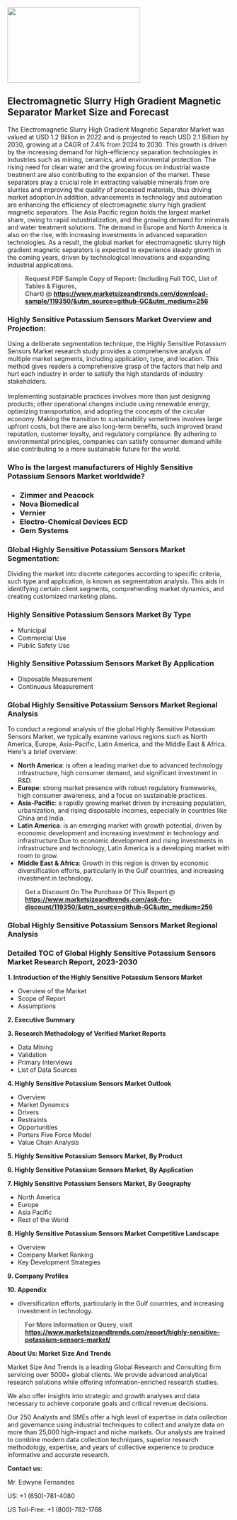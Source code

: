 <p><img class="alignnone size-medium wp-image-20088" src="https://ffe5etoiles.com/wp-content/uploads/2024/12/MST1-300x171.png" alt="" width="300" height="171" /></p><h2>Electromagnetic Slurry High Gradient Magnetic Separator Market Size and Forecast</h2><p>The Electromagnetic Slurry High Gradient Magnetic Separator Market was valued at USD 1.2 Billion in 2022 and is projected to reach USD 2.1 Billion by 2030, growing at a CAGR of 7.4% from 2024 to 2030. This growth is driven by the increasing demand for high-efficiency separation technologies in industries such as mining, ceramics, and environmental protection. The rising need for clean water and the growing focus on industrial waste treatment are also contributing to the expansion of the market. These separators play a crucial role in extracting valuable minerals from ore slurries and improving the quality of processed materials, thus driving market adoption.In addition, advancements in technology and automation are enhancing the efficiency of electromagnetic slurry high gradient magnetic separators. The Asia Pacific region holds the largest market share, owing to rapid industrialization, and the growing demand for minerals and water treatment solutions. The demand in Europe and North America is also on the rise, with increasing investments in advanced separation technologies. As a result, the global market for electromagnetic slurry high gradient magnetic separators is expected to experience steady growth in the coming years, driven by technological innovations and expanding industrial applications.</p></p><blockquote id="" class=""><strong>Request PDF Sample Copy of Report: (Including Full TOC, List of Tables &amp; Figures, Chart)&nbsp;@&nbsp;<strong><a href="https://www.marketsizeandtrends.com/download-sample/119350/&utm_source=github-GC&utm_medium=256" target="_blank">https://www.marketsizeandtrends.com/download-sample/119350/&utm_source=github-GC&utm_medium=256</a></strong></strong></blockquote><h3 id="" class="">Highly Sensitive Potassium Sensors Market&nbsp;Overview and Projection:</h3><p id="" class="">Using a deliberate segmentation technique, the Highly Sensitive Potassium Sensors Market research study provides a comprehensive analysis of multiple market segments, including application, type, and location. This method gives readers a comprehensive grasp of the factors that help and hurt each industry in order to satisfy the high standards of industry stakeholders. <br /> <br />Implementing sustainable practices involves more than just designing products; other operational changes include using renewable energy, optimizing transportation, and adopting the concepts of the circular economy. Making the transition to sustainability sometimes involves large upfront costs, but there are also long-term benefits, such improved brand reputation, customer loyalty, and regulatory compliance. By adhering to environmental principles, companies can satisfy consumer demand while also contributing to a more sustainable future for the world.</p><h3 id="" class="">Who is the largest manufacturers of&nbsp;Highly Sensitive Potassium Sensors Market worldwide?</h3><h3 class=""><p><ul><li>Zimmer and Peacock </li><li> Nova Biomedical </li><li> Vernier </li><li> Electro-Chemical Devices ECD </li><li> Gem Systems</li></ul></p></h3><h3 id="" class="">Global&nbsp;Highly Sensitive Potassium Sensors Market Segmentation:</h3><p id="" class="">Dividing the market into discrete categories according to specific criteria, such type and application, is known as segmentation analysis. This aids in identifying certain client segments, comprehending market dynamics, and creating customized marketing plans.</p><h3 id="" class="">Highly Sensitive Potassium Sensors Market&nbsp;By Type</h3><p><p><ul><li>Municipal</li><li> Commercial Use</li><li> Public Safety Use</p></li></ul></p></p><h3 id="" class="">Highly Sensitive Potassium Sensors Market&nbsp;By Application</h3><p class=""><p><ul><li>Disposable Measurement</li><li> Continuous Measurement</li></ul></p></p><h3 id="" class="">Global Highly Sensitive Potassium Sensors Market Regional Analysis</h3><p id="" class="">To conduct a regional analysis of the global Highly Sensitive Potassium Sensors Market, we typically examine various regions such as North America, Europe, Asia-Pacific, Latin America, and the Middle East &amp; Africa. Here's a brief overview:</p><ul><li><strong>North America</strong>: is often a leading market due to advanced technology infrastructure, high consumer demand, and significant investment in R&amp;D.</li><li><strong>Europe</strong>: strong market presence with robust regulatory frameworks, high consumer awareness, and a focus on sustainable practices.</li><li><strong>Asia-Pacific</strong>: a rapidly growing market driven by increasing population, urbanization, and rising disposable incomes, especially in countries like China and India.</li><li><strong>Latin America</strong>: is an emerging market with growth potential, driven by economic development and increasing investment in technology and infrastructure.Due to economic development and rising investments in infrastructure and technology, Latin America is a developing market with room to grow.</li><li><strong>Middle East &amp; Africa</strong>: Growth in this region is driven by economic diversification efforts, particularly in the Gulf countries, and increasing investment in technology.</li></ul><blockquote id="" class=""><strong>Get a Discount On The Purchase Of This Report @ <strong><a href="https://www.marketsizeandtrends.com/ask-for-discount/119350/&utm_source=github-GC&utm_medium=256" target="_blank">https://www.marketsizeandtrends.com/ask-for-discount/119350/&utm_source=github-GC&utm_medium=256</a></strong></strong></blockquote><h3 id="" class="">Global Highly Sensitive Potassium Sensors Market Regional Analysis</h3><h3 id="" class="">Detailed TOC of Global Highly Sensitive Potassium Sensors Market Research Report, 2023-2030</h3><p id="" class=""><strong>1. Introduction of the Highly Sensitive Potassium Sensors Market</strong></p><ul><li>Overview of the Market</li><li>Scope of Report</li><li>Assumptions</li></ul><p id="" class=""><strong>2. Executive Summary</strong></p><p id="" class=""><strong>3. Research Methodology of Verified Market Reports</strong></p><ul><li>Data Mining</li><li>Validation</li><li>Primary Interviews</li><li>List of Data Sources</li></ul><p id="" class=""><strong>4. Highly Sensitive Potassium Sensors Market Outlook</strong></p><ul><li>Overview</li><li>Market Dynamics</li><li>Drivers</li><li>Restraints</li><li>Opportunities</li><li>Porters Five Force Model</li><li>Value Chain Analysis</li></ul><p id="" class=""><strong>5. Highly Sensitive Potassium Sensors Market, By Product</strong></p><p id="" class=""><strong>6. Highly Sensitive Potassium Sensors Market, By Application</strong></p><p id="" class=""><strong>7. Highly Sensitive Potassium Sensors Market, By Geography</strong></p><ul><li>North America</li><li>Europe</li><li>Asia Pacific</li><li>Rest of the World</li></ul><p id="" class=""><strong>8. Highly Sensitive Potassium Sensors Market Competitive Landscape</strong></p><ul><li>Overview</li><li>Company Market Ranking</li><li>Key Development Strategies</li></ul><p id="" class=""><strong>9. Company Profiles</strong></p><p id="" class=""><strong>10. Appendix</strong></p><ul><li>diversification efforts, particularly in the Gulf countries, and increasing investment in technology.</li></ul><blockquote id="" class=""><strong>For More Information or Query, visit <strong><strong><a href="https://www.marketsizeandtrends.com/report/highly-sensitive-potassium-sensors-market/" target="_blank">https://www.marketsizeandtrends.com/report/highly-sensitive-potassium-sensors-market/</a></strong></strong></strong></blockquote><p id="" class=""><strong>About Us: Market Size And Trends</strong></p><p id="" class="">Market Size And Trends is a leading Global Research and Consulting firm servicing over 5000+ global clients. We provide advanced analytical research solutions while offering information-enriched research studies.</p><p id="" class="">We also offer insights into strategic and growth analyses and data necessary to achieve corporate goals and critical revenue decisions.</p><p id="" class="">Our 250 Analysts and SMEs offer a high level of expertise in data collection and governance using industrial techniques to collect and analyze data on more than 25,000 high-impact and niche markets. Our analysts are trained to combine modern data collection techniques, superior research methodology, expertise, and years of collective experience to produce informative and accurate research.</p><p id="" class=""><strong>Contact us:</strong></p><p id="" class="">Mr. Edwyne Fernandes</p><p id="" class="">US: +1 (650)-781-4080</p><p id="" class="">US Toll-Free: +1 (800)-782-1768</p>
